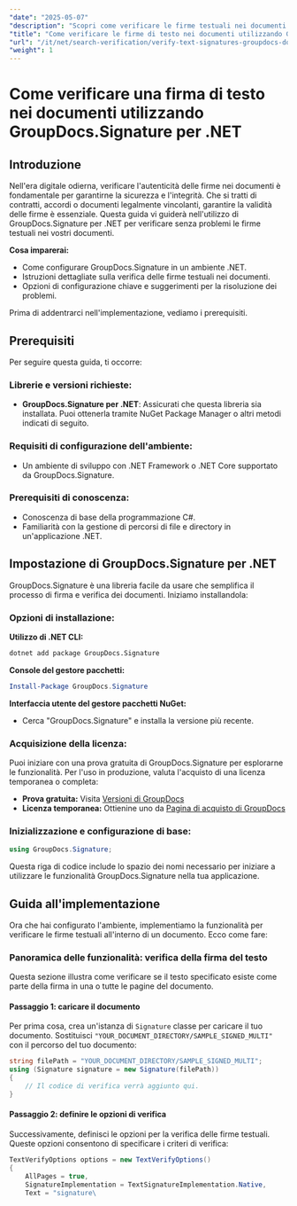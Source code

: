 ```yaml
---
"date": "2025-05-07"
"description": "Scopri come verificare le firme testuali nei documenti utilizzando GroupDocs.Signature per .NET. Questa guida illustra la configurazione, la verifica dettagliata e le applicazioni pratiche."
"title": "Come verificare le firme di testo nei documenti utilizzando GroupDocs.Signature per .NET"
"url": "/it/net/search-verification/verify-text-signatures-groupdocs-dotnet/"
"weight": 1
---
```


# Come verificare una firma di testo nei documenti utilizzando GroupDocs.Signature per .NET

## Introduzione

Nell'era digitale odierna, verificare l'autenticità delle firme nei documenti è fondamentale per garantirne la sicurezza e l'integrità. Che si tratti di contratti, accordi o documenti legalmente vincolanti, garantire la validità delle firme è essenziale. Questa guida vi guiderà nell'utilizzo di GroupDocs.Signature per .NET per verificare senza problemi le firme testuali nei vostri documenti.

**Cosa imparerai:**
- Come configurare GroupDocs.Signature in un ambiente .NET.
- Istruzioni dettagliate sulla verifica delle firme testuali nei documenti.
- Opzioni di configurazione chiave e suggerimenti per la risoluzione dei problemi.

Prima di addentrarci nell'implementazione, vediamo i prerequisiti.

## Prerequisiti

Per seguire questa guida, ti occorre:

### Librerie e versioni richieste:
- **GroupDocs.Signature per .NET**: Assicurati che questa libreria sia installata. Puoi ottenerla tramite NuGet Package Manager o altri metodi indicati di seguito.

### Requisiti di configurazione dell'ambiente:
- Un ambiente di sviluppo con .NET Framework o .NET Core supportato da GroupDocs.Signature.

### Prerequisiti di conoscenza:
- Conoscenza di base della programmazione C#.
- Familiarità con la gestione di percorsi di file e directory in un'applicazione .NET.

## Impostazione di GroupDocs.Signature per .NET

GroupDocs.Signature è una libreria facile da usare che semplifica il processo di firma e verifica dei documenti. Iniziamo installandola:

### Opzioni di installazione:

**Utilizzo di .NET CLI:**
```bash
dotnet add package GroupDocs.Signature
```

**Console del gestore pacchetti:**
```powershell
Install-Package GroupDocs.Signature
```

**Interfaccia utente del gestore pacchetti NuGet:**
- Cerca "GroupDocs.Signature" e installa la versione più recente.

### Acquisizione della licenza:

Puoi iniziare con una prova gratuita di GroupDocs.Signature per esplorarne le funzionalità. Per l'uso in produzione, valuta l'acquisto di una licenza temporanea o completa:
- **Prova gratuita:** Visita [Versioni di GroupDocs](https://releases.groupdocs.com/signature/net/)
- **Licenza temporanea:** Ottienine uno da [Pagina di acquisto di GroupDocs](https://purchase.groupdocs.com/temporary-license/)

### Inizializzazione e configurazione di base:

```csharp
using GroupDocs.Signature;
```

Questa riga di codice include lo spazio dei nomi necessario per iniziare a utilizzare le funzionalità GroupDocs.Signature nella tua applicazione.

## Guida all'implementazione

Ora che hai configurato l'ambiente, implementiamo la funzionalità per verificare le firme testuali all'interno di un documento. Ecco come fare:

### Panoramica delle funzionalità: verifica della firma del testo
Questa sezione illustra come verificare se il testo specificato esiste come parte della firma in una o tutte le pagine del documento.

#### Passaggio 1: caricare il documento
Per prima cosa, crea un'istanza di `Signature` classe per caricare il tuo documento. Sostituisci `"YOUR_DOCUMENT_DIRECTORY/SAMPLE_SIGNED_MULTI"` con il percorso del tuo documento:

```csharp
string filePath = "YOUR_DOCUMENT_DIRECTORY/SAMPLE_SIGNED_MULTI";
using (Signature signature = new Signature(filePath))
{
    // Il codice di verifica verrà aggiunto qui.
}
```

#### Passaggio 2: definire le opzioni di verifica
Successivamente, definisci le opzioni per la verifica delle firme testuali. Queste opzioni consentono di specificare i criteri di verifica:

```csharp
TextVerifyOptions options = new TextVerifyOptions()
{
    AllPages = true,
    SignatureImplementation = TextSignatureImplementation.Native,
    Text = "signature\
